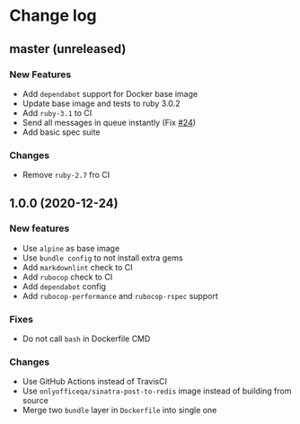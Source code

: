 # Change log

## master (unreleased)

### New Features

* Add `dependabot` support for Docker base image
* Update base image and tests to ruby 3.0.2
* Add `ruby-3.1` to CI
* Send all messages in queue instantly
  (Fix [#24](https://github.com/ONLYOFFICE-QA/redis-to-telegram/issues/24))
* Add basic spec suite

### Changes

* Remove `ruby-2.7` fro CI

## 1.0.0 (2020-12-24)

### New features

* Use `alpine` as base image
* Use `bundle config` to not install extra gems
* Add `markdownlint` check to CI
* Add `rubocop` check to CI
* Add `dependabot` config
* Add `rubocop-performance` and `rubocop-rspec` support

### Fixes

* Do not call `bash` in Dockerfile CMD

### Changes

* Use GitHub Actions instead of TravisCI
* Use `onlyofficeqa/sinatra-post-to-redis` image instead of building from source
* Merge two `bundle` layer in `Dockerfile` into single one
